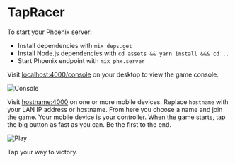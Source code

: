 # TapRacer

To start your Phoenix server:

  * Install dependencies with `mix deps.get`
  * Install Node.js dependencies with `cd assets && yarn install &&& cd ..`
  * Start Phoenix endpoint with `mix phx.server`

Visit [localhost:4000/console](http://localhost:4000/console) on your desktop to view the game console.

![Console](https://raw.github.com/dtcristo/tap-racer/master/images/console.png)

Visit [hostname:4000](http://hostname:4000/) on one or more mobile devices. Replace `hostname` with your LAN IP address or hostname. From here you choose a name and join the game. Your mobile device is your controller. When the game starts, tap the big button as fast as you can. Be the first to the end.

![Play](https://raw.github.com/dtcristo/tap-racer/master/images/play.png)

Tap your way to victory.
